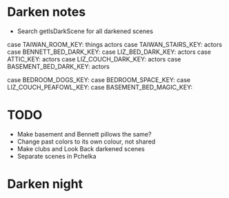 # Darken notes

* Search getIsDarkScene for all darkened scenes

case TAIWAN_ROOM_KEY:
    things
    actors
case TAIWAN_STAIRS_KEY:
    actors
case BENNETT_BED_DARK_KEY:
case LIZ_BED_DARK_KEY:
    actors
case ATTIC_KEY:
    actors
case LIZ_COUCH_DARK_KEY:
    actors
case BASEMENT_BED_DARK_KEY:
    actors

case BEDROOM_DOGS_KEY:
case BEDROOM_SPACE_KEY:
case LIZ_COUCH_PEAFOWL_KEY:
case BASEMENT_BED_MAGIC_KEY:

# TODO
* Make basement and Bennett pillows the same?
* Change past colors to its own colour, not shared
* Make clubs and Look Back darkened scenes
* Separate scenes in Pchelka

# Darken night
